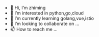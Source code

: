 - 👋 Hi, I’m zhiming
- 👀 I’m interested in python,go,cloud
- 🌱 I’m currently learning golang,vue,istio
- 💞️ I’m looking to collaborate on ...
- 📫 How to reach me ...

<!---
zhiming429438709/zhiming429438709 is a ✨ special ✨ repository because its `README.md` (this file) appears on your GitHub profile.
You can click the Preview link to take a look at your changes.
--->
